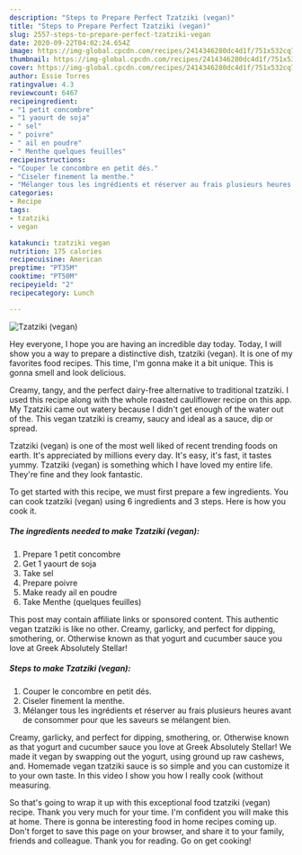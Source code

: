 ```yaml
---
description: "Steps to Prepare Perfect Tzatziki (vegan)"
title: "Steps to Prepare Perfect Tzatziki (vegan)"
slug: 2557-steps-to-prepare-perfect-tzatziki-vegan
date: 2020-09-22T04:02:24.654Z
image: https://img-global.cpcdn.com/recipes/2414346280dc4d1f/751x532cq70/tzatziki-vegan-photo-principale-de-la-recette.jpg
thumbnail: https://img-global.cpcdn.com/recipes/2414346280dc4d1f/751x532cq70/tzatziki-vegan-photo-principale-de-la-recette.jpg
cover: https://img-global.cpcdn.com/recipes/2414346280dc4d1f/751x532cq70/tzatziki-vegan-photo-principale-de-la-recette.jpg
author: Essie Torres
ratingvalue: 4.3
reviewcount: 6467
recipeingredient:
- "1 petit concombre"
- "1 yaourt de soja"
- " sel"
- " poivre"
- " ail en poudre"
- " Menthe quelques feuilles"
recipeinstructions:
- "Couper le concombre en petit dés."
- "Ciseler finement la menthe."
- "Mélanger tous les ingrédients et réserver au frais plusieurs heures avant de consommer pour que les saveurs se mélangent bien."
categories:
- Recipe
tags:
- tzatziki
- vegan

katakunci: tzatziki vegan 
nutrition: 175 calories
recipecuisine: American
preptime: "PT35M"
cooktime: "PT50M"
recipeyield: "2"
recipecategory: Lunch

---
```



![Tzatziki (vegan)](https://img-global.cpcdn.com/recipes/2414346280dc4d1f/751x532cq70/tzatziki-vegan-photo-principale-de-la-recette.jpg)

Hey everyone, I hope you are having an incredible day today. Today, I will show you a way to prepare a distinctive dish, tzatziki (vegan). It is one of my favorites food recipes. This time, I'm gonna make it a bit unique. This is gonna smell and look delicious.

Creamy, tangy, and the perfect dairy-free alternative to traditional tzatziki. I used this recipe along with the whole roasted cauliflower recipe on this app. My Tzatziki came out watery because I didn&#39;t get enough of the water out of the. This vegan tzatziki is creamy, saucy and ideal as a sauce, dip or spread.

Tzatziki (vegan) is one of the most well liked of recent trending foods on earth. It's appreciated by millions every day. It's easy, it's fast, it tastes yummy. Tzatziki (vegan) is something which I have loved my entire life. They're fine and they look fantastic.


To get started with this recipe, we must first prepare a few ingredients. You can cook tzatziki (vegan) using 6 ingredients and 3 steps. Here is how you cook it.

<!--inarticleads1-->

##### The ingredients needed to make Tzatziki (vegan):

1. Prepare 1 petit concombre
1. Get 1 yaourt de soja
1. Take  sel
1. Prepare  poivre
1. Make ready  ail en poudre
1. Take  Menthe (quelques feuilles)


This post may contain affiliate links or sponsored content. This authentic vegan tzatziki is like no other. Creamy, garlicky, and perfect for dipping, smothering, or. Otherwise known as that yogurt and cucumber sauce you love at Greek Absolutely Stellar! 

<!--inarticleads2-->

##### Steps to make Tzatziki (vegan):

1. Couper le concombre en petit dés.
1. Ciseler finement la menthe.
1. Mélanger tous les ingrédients et réserver au frais plusieurs heures avant de consommer pour que les saveurs se mélangent bien.


Creamy, garlicky, and perfect for dipping, smothering, or. Otherwise known as that yogurt and cucumber sauce you love at Greek Absolutely Stellar! We made it vegan by swapping out the yogurt, using ground up raw cashews, and. Homemade vegan tzatziki sauce is so simple and you can customize it to your own taste. In this video I show you how I really cook (without measuring. 

So that's going to wrap it up with this exceptional food tzatziki (vegan) recipe. Thank you very much for your time. I'm confident you will make this at home. There is gonna be interesting food in home recipes coming up. Don't forget to save this page on your browser, and share it to your family, friends and colleague. Thank you for reading. Go on get cooking!
